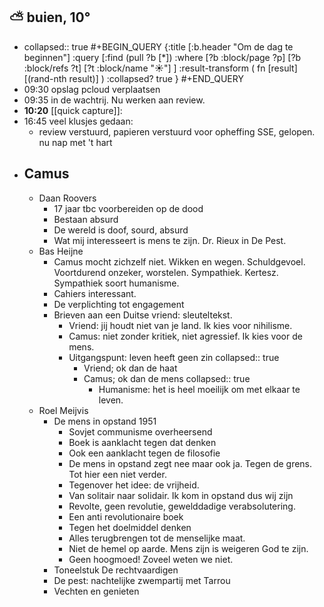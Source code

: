 ## ⛅ buien, 10°
- collapsed:: true
  #+BEGIN_QUERY 
  {:title [:b.header "Om de dag te beginnen"]
   :query [:find (pull ?b [*])
     :where 
       [?b :block/page ?p]
       [?b :block/refs ?t]
       [?t :block/name "☀️"]
   ]
   :result-transform ( fn [result] [(rand-nth result)] )
   :collapsed? true
  }
  #+END_QUERY
- 09:30 opslag pcloud verplaatsen
- 09:35 in de wachtrij. Nu werken aan review.
- **10:20** [[quick capture]]:
- 16:45 veel klusjes gedaan:
	- review verstuurd, papieren verstuurd voor opheffing SSE, gelopen. nu nap met 't hart
- Camus
	-
	- Daan Roovers
		- 17 jaar tbc voorbereiden op de dood
		- Bestaan absurd
		- De wereld is doof, sourd, absurd
		- Wat mij interesseert is mens te zijn. Dr. Rieux in De Pest.
	- Bas Heijne
		- Camus mocht zichzelf niet. Wikken en wegen. Schuldgevoel. Voortdurend onzeker, worstelen. Sympathiek. Kertesz. Sympathiek soort humanisme.
		- Cahiers interessant.
		- De verplichting tot engagement
		- Brieven aan een Duitse vriend: sleuteltekst.
			- Vriend: jij houdt niet van je land. Ik kies voor nihilisme.
			- Camus: niet zonder kritiek, niet agressief. Ik kies voor de mens.
			- Uitgangspunt: leven heeft geen zin
			  collapsed:: true
				- Vriend; ok dan de haat
				- Camus; ok dan de mens
				  collapsed:: true
					- Humanisme: het is heel moeilijk om met elkaar te leven.
	- Roel Meijvis
		- De mens in opstand 1951
			- Sovjet communisme overheersend
			- Boek is aanklacht tegen dat denken
			- Ook een aanklacht tegen de filosofie
			- De mens in opstand zegt nee maar ook ja. Tegen de grens. Tot hier een niet verder.
			- Tegenover het idee: de vrijheid.
			- Van solitair naar solidair. Ik kom in opstand dus wij zijn
			- Revolte, geen revolutie, gewelddadige verabsolutering.
			- Een anti revolutionaire boek
			- Tegen het doelmiddel denken
			- Alles terugbrengen tot de menselijke maat.
			- Niet de hemel op aarde. Mens zijn is weigeren God te zijn.
			- Geen hoogmoed! Zoveel weten we niet.
		- Toneelstuk De rechtvaardigen
		- De pest: nachtelijke zwempartij met Tarrou
		- Vechten en genieten